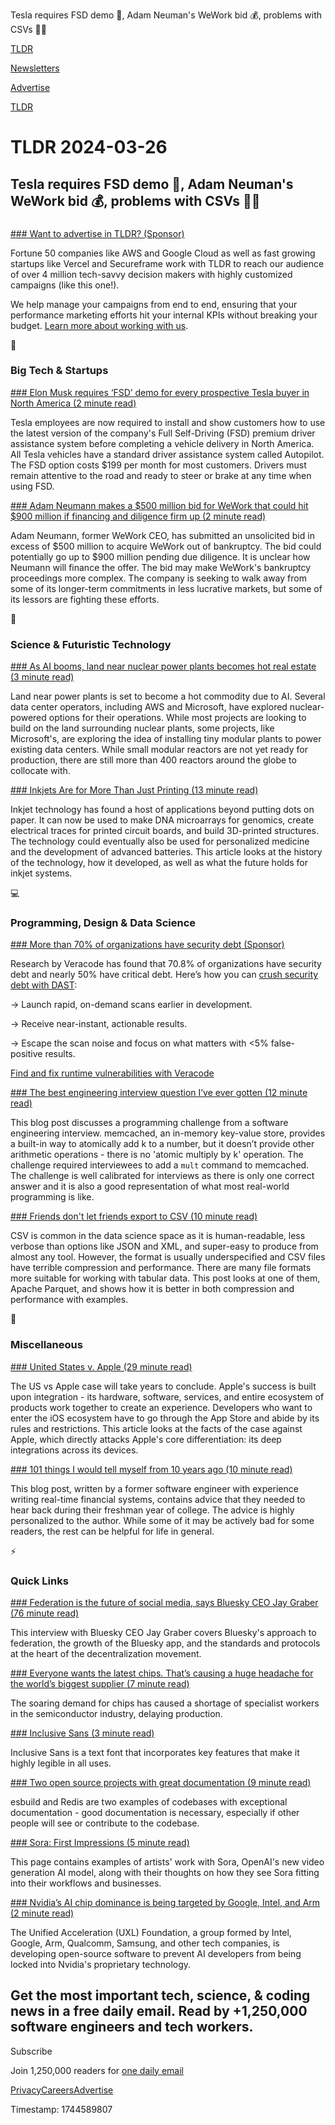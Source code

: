 Tesla requires FSD demo 🚗, Adam Neuman's WeWork bid 💰, problems with CSVs 👨‍💻

[TLDR](/)

[Newsletters](/newsletters)

[Advertise](https://advertise.tldr.tech/)

[TLDR](/)

# TLDR 2024-03-26

## Tesla requires FSD demo 🚗, Adam Neuman's WeWork bid 💰, problems with CSVs 👨‍💻

### 

[### Want to advertise in TLDR? (Sponsor)](https://advertise.tldr.tech/?utm_source=tldr&amp;utm_medium=newsletter&amp;utm_campaign=primary03262024)

Fortune 50 companies like AWS and Google Cloud as well as fast growing startups like Vercel and Secureframe work with TLDR to reach our audience of over 4 million tech-savvy decision makers with highly customized campaigns (like this one!).

We help manage your campaigns from end to end, ensuring that your performance marketing efforts hit your internal KPIs without breaking your budget. [Learn more about working with us](https://advertise.tldr.tech/?utm_source=tldr&utm_medium=newsletter&utm_campaign=primary03262024).

📱

### Big Tech & Startups

[### Elon Musk requires ‘FSD’ demo for every prospective Tesla buyer in North America (2 minute read)](https://www.cnbc.com/2024/03/25/elon-musk-requires-fsd-demo-for-every-prospective-tesla-buyer-in-north-america.html?utm_source=tldrnewsletter)

Tesla employees are now required to install and show customers how to use the latest version of the company's Full Self-Driving (FSD) premium driver assistance system before completing a vehicle delivery in North America. All Tesla vehicles have a standard driver assistance system called Autopilot. The FSD option costs $199 per month for most customers. Drivers must remain attentive to the road and ready to steer or brake at any time when using FSD.

[### Adam Neumann makes a $500 million bid for WeWork that could hit $900 million if financing and diligence firm up (2 minute read)](https://www.cnbc.com/2024/03/25/adam-neumann-submits-bid-of-more-than-500-million-to-buy-wework.html?utm_source=tldrnewsletter)

Adam Neumann, former WeWork CEO, has submitted an unsolicited bid in excess of $500 million to acquire WeWork out of bankruptcy. The bid could potentially go up to $900 million pending due diligence. It is unclear how Neumann will finance the offer. The bid may make WeWork's bankruptcy proceedings more complex. The company is seeking to walk away from some of its longer-term commitments in less lucrative markets, but some of its lessors are fighting these efforts.

🚀

### Science & Futuristic Technology

[### As AI booms, land near nuclear power plants becomes hot real estate (3 minute read)](https://www.theregister.com/2024/03/25/ai_boom_nuclear/?utm_source=tldrnewsletter)

Land near power plants is set to become a hot commodity due to AI. Several data center operators, including AWS and Microsoft, have explored nuclear-powered options for their operations. While most projects are looking to build on the land surrounding nuclear plants, some projects, like Microsoft's, are exploring the idea of installing tiny modular plants to power existing data centers. While small modular reactors are not yet ready for production, there are still more than 400 reactors around the globe to collocate with.

[### Inkjets Are for More Than Just Printing (13 minute read)](https://spectrum.ieee.org/inkjet-printer?utm_source=tldrnewsletter)

Inkjet technology has found a host of applications beyond putting dots on paper. It can now be used to make DNA microarrays for genomics, create electrical traces for printed circuit boards, and build 3D-printed structures. The technology could eventually also be used for personalized medicine and the development of advanced batteries. This article looks at the history of the technology, how it developed, as well as what the future holds for inkjet systems.

💻

### Programming, Design & Data Science

[### More than 70% of organizations have security debt (Sponsor)](https://www.veracode.com/products/dynamic-analysis-dast?utm_source=tldr&amp;utm_medium=devops-newsletter&amp;utm_campaign=VER7013n0000019ZIBAA2&amp;utm_content=dast-free-trial)

Research by Veracode has found that 70.8% of organizations have security debt and nearly 50% have critical debt. Here’s how you can [crush security debt with DAST](https://www.veracode.com/products/dynamic-analysis-dast?utm_source=tldr&utm_medium=devops-newsletter&utm_campaign=VER7013n0000019ZIBAA2&utm_content=dast-free-trial):

→ Launch rapid, on-demand scans earlier in development.

→ Receive near-instant, actionable results.

→ Escape the scan noise and focus on what matters with <5% false-positive results.

[Find and fix runtime vulnerabilities with Veracode](https://www.veracode.com/products/dynamic-analysis-dast?utm_source=tldr&utm_medium=infosec-newsletter&utm_campaign=VER7013n0000019ZIBAA2&utm_content=dast-free-trial)

[### The best engineering interview question I’ve ever gotten (12 minute read)](https://quuxplusone.github.io/blog/2022/01/06/memcached-interview/?utm_source=tldrnewsletter)

This blog post discusses a programming challenge from a software engineering interview. memcached, an in-memory key-value store, provides a built-in way to atomically add k to a number, but it doesn’t provide other arithmetic operations - there is no 'atomic multiply by k' operation. The challenge required interviewees to add a `mult` command to memcached. The challenge is well calibrated for interviews as there is only one correct answer and it is also a good representation of what most real-world programming is like.

[### Friends don't let friends export to CSV (10 minute read)](https://kaveland.no/friends-dont-let-friends-export-to-csv.html?utm_source=tldrnewsletter)

CSV is common in the data science space as it is human-readable, less verbose than options like JSON and XML, and super-easy to produce from almost any tool. However, the format is usually underspecified and CSV files have terrible compression and performance. There are many file formats more suitable for working with tabular data. This post looks at one of them, Apache Parquet, and shows how it is better in both compression and performance with examples.

🎁

### Miscellaneous

[### United States v. Apple (29 minute read)](https://stratechery.com/2024/united-states-v-apple/?utm_source=tldrnewsletter)

The US vs Apple case will take years to conclude. Apple's success is built upon integration - its hardware, software, services, and entire ecosystem of products work together to create an experience. Developers who want to enter the iOS ecosystem have to go through the App Store and abide by its rules and restrictions. This article looks at the facts of the case against Apple, which directly attacks Apple's core differentiation: its deep integrations across its devices.

[### 101 things I would tell myself from 10 years ago (10 minute read)](https://www.approachwithalacrity.com/101-things-for-my-past-self/?utm_source=tldrnewsletter)

This blog post, written by a former software engineer with experience writing real-time financial systems, contains advice that they needed to hear back during their freshman year of college. The advice is highly personalized to the author. While some of it may be actively bad for some readers, the rest can be helpful for life in general.

⚡

### Quick Links

[### Federation is the future of social media, says Bluesky CEO Jay Graber (76 minute read)](https://www.theverge.com/2024/3/25/24108872/bluesky-ceo-graber-federation-social-media-decoder-interview?utm_source=tldrnewsletter)

This interview with Bluesky CEO Jay Graber covers Bluesky's approach to federation, the growth of the Bluesky app, and the standards and protocols at the heart of the decentralization movement.

[### Everyone wants the latest chips. That’s causing a huge headache for the world’s biggest supplier (7 minute read)](https://www.cnn.com/2024/03/22/tech/taiwan-tsmc-talent-shortage-training-center-intl-hnk/index.html?utm_source=tldrnewsletter)

The soaring demand for chips has caused a shortage of specialist workers in the semiconductor industry, delaying production.

[### Inclusive Sans (3 minute read)](https://www.oliviaking.com/inclusive-sans?utm_source=tldrnewsletter)

Inclusive Sans is a text font that incorporates key features that make it highly legible in all uses.

[### Two open source projects with great documentation (9 minute read)](https://johnjago.com/great-docs/?utm_source=tldrnewsletter)

esbuild and Redis are two examples of codebases with exceptional documentation - good documentation is necessary, especially if other people will see or contribute to the codebase.

[### Sora: First Impressions (5 minute read)](https://openai.com/blog/sora-first-impressions?utm_source=tldrnewsletter)

This page contains examples of artists' work with Sora, OpenAI's new video generation AI model, along with their thoughts on how they see Sora fitting into their workflows and businesses.

[### Nvidia’s AI chip dominance is being targeted by Google, Intel, and Arm (2 minute read)](https://www.theverge.com/2024/3/25/24111435/nvidia-ai-market-google-intel-arm-uxl-foundation-cuda?utm_source=tldrnewsletter)

The Unified Acceleration (UXL) Foundation, a group formed by Intel, Google, Arm, Qualcomm, Samsung, and other tech companies, is developing open-source software to prevent AI developers from being locked into Nvidia's proprietary technology.

## Get the most important tech, science, & coding news in a free daily email. Read by +1,250,000 software engineers and tech workers.

Subscribe

Join 1,250,000 readers for [one daily email](/api/latest/tech)

[Privacy](/privacy)[Careers](https://jobs.ashbyhq.com/tldr.tech)[Advertise](/tech/advertise)

Timestamp: 1744589807